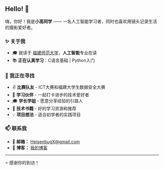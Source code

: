 ## Hello! 👋

嗨，你好！我是**小高同学** —— 一名人工智能学习者，同时也喜欢用镜头记录生活的摄影爱好者。

### ✨ 关于我

- 🎓 就读于 [福建师范大学](https://www.fjnu.edu.cn/)，**人工智能**专业在读
- 📚 **正在认真学习**：C语言基础 | Python入门

### 🎯 我正在寻找
- ✌️ **比赛队友** - ICT大赛和福建大学生数据安全大赛
- 👥 **学习伙伴** - 一起打卡进步的技术爱好者
- 🎓 **学长学姐** - 愿意分享经验的引路人  
- 📖 **技术书籍** - 好的学习资源和推荐
- 💡 **项目想法** - 适合初学者的实践项目

### 📫 联系我

- 📧 **邮箱：** [HeisenbugX@gmail.com](mailto:HeisenbugX@gmail.com)
- 📝 **博客：** [我的博客](http://Gaozhancheng.xyz)
---

⭐️ 感谢你的到访！

<!--
**Gaozhancheng/Gaozhancheng** is a ✨ _special_ ✨ repository because its `README.md` (this file) appears on your GitHub profile.

Here are some ideas to get you started:

- 🔭 I’m currently working on ...
- 🌱 I’m currently learning ...
- 👯 I’m looking to collaborate on ...
- 🤔 I’m looking for help with ...
- 💬 Ask me about ...
- 📫 How to reach me: ...
- 😄 Pronouns: ...
- ⚡ Fun fact: ...
-->
